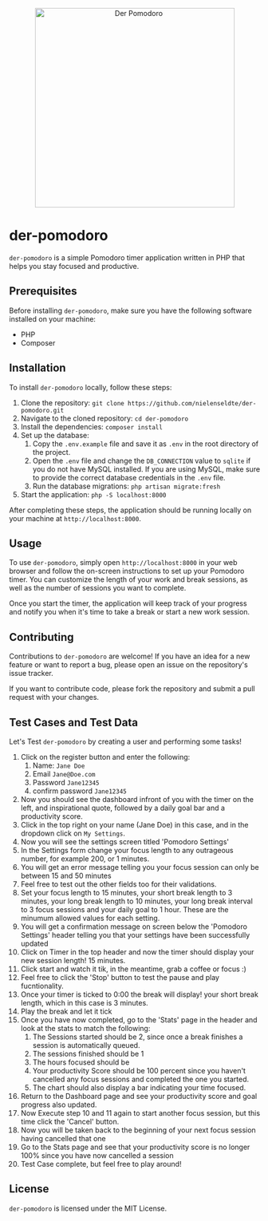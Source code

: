 <p align="center"><a href="https://der-pomodoro.work" target="_blank"><img src="https://github.com/otrsw/der-pomodoro-main/blob/master/public/logo/logo.png" width="400" alt="Der Pomodoro"></a></p>


# der-pomodoro

`der-pomodoro` is a simple Pomodoro timer application written in PHP that helps you stay focused and productive.

## Prerequisites

Before installing `der-pomodoro`, make sure you have the following software installed on your machine:

- PHP
- Composer

## Installation

To install `der-pomodoro` locally, follow these steps:

1. Clone the repository: `git clone https://github.com/nielenseldte/der-pomodoro.git`
2. Navigate to the cloned repository: `cd der-pomodoro`
3. Install the dependencies: `composer install`
4. Set up the database:
    1. Copy the `.env.example` file and save it as `.env` in the root directory of the project.
    2. Open the `.env` file and change the `DB_CONNECTION` value to `sqlite` if you do not have MySQL installed. If you are using MySQL, make sure to provide the correct database credentials in the `.env` file.
    3. Run the database migrations: `php artisan migrate:fresh`
5. Start the application: `php -S localhost:8000`

After completing these steps, the application should be running locally on your machine at `http://localhost:8000`.

## Usage

To use `der-pomodoro`, simply open `http://localhost:8000` in your web browser and follow the on-screen instructions to set up your Pomodoro timer. You can customize the length of your work and break sessions, as well as the number of sessions you want to complete.

Once you start the timer, the application will keep track of your progress and notify you when it's time to take a break or start a new work session.

## Contributing

Contributions to `der-pomodoro` are welcome! If you have an idea for a new feature or want to report a bug, please open an issue on the repository's issue tracker.

If you want to contribute code, please fork the repository and submit a pull request with your changes.

## Test Cases and Test Data

Let's Test `der-pomodoro` by creating a user and performing some tasks!

1. Click on the register button and enter the following:
    1. Name: `Jane Doe`
    2. Email `Jane@Doe.com`
    3. Password `Jane12345`
    4. confirm password `Jane12345`
2. Now you should see the dashboard infront of you with the timer on the left, and inspirational quote, followed by a daily goal bar and a productivity score.
3. Click in the top right on your name (Jane Doe) in this case, and in the dropdown click on `My Settings`.
4. Now you will see the settings screen titled 'Pomodoro Settings'
5. In the Settings form change your focus length to any outrageous number, for example 200, or 1 minutes.
6. You will get an error message telling you your focus session can only be between 15 and 50 minutes
7. Feel free to test out the other fields too for their validations.
8. Set your focus length to 15 minutes, your short break length to 3 minutes, your long break length to 10 minutes, your long break interval to 3 focus sessions and your daily goal to 1 hour. These are the minumum allowed values for each setting.
9. You will get a confirmation message on screen below the 'Pomodoro Settings' header telling you that your settings have been successfully updated
10. Click on Timer in the top header and now the timer should display your new session length! 15 minutes.
11. Click start and watch it tik, in the meantime, grab a coffee or focus :)
12. Feel free to click the 'Stop' button to test the pause and play fucntionality.
13. Once your timer is ticked to 0:00 the break will display! your short break length, which in this case is 3 minutes.
14. Play the break and let it tick
15. Once you have now completed, go to the 'Stats' page in the header and look at the stats to match the following:
    1. The Sessions started should be 2, since once a break finishes a session is automatically queued.
    2. The sessions finished should be 1
    3. The hours focused should be
    4. Your productivity Score should be 100 percent since you haven't cancelled any focus sessions and completed the one you started.
    5. The chart should also display a bar indicating your time focused.
16. Return to the Dashboard page and see your productivity score and goal progress also updated.
17. Now Execute step 10 and 11 again to start another focus session, but this time click the 'Cancel' button.
18. Now you will be taken back to the beginning of your next focus session having cancelled that one
19. Go to the Stats page and see that your productivity score is no longer 100% since you have now cancelled a session
20. Test Case complete, but feel free to play around!

## License

`der-pomodoro` is licensed under the MIT License.
